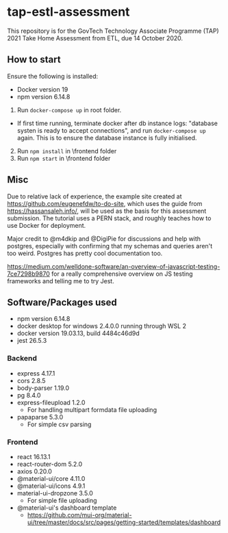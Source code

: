 # tap-estl-assessment
This repository is for the GovTech Technology Associate Programme (TAP) 2021 Take Home Assessment from ETL, due 14 October 2020.

## How to start
Ensure the following is installed:
- Docker version 19
- npm version 6.14.8

1. Run `docker-compose up` in root folder.
- If first time running, terminate docker after db instance logs: "database systen is ready to accept connections", and run `docker-compose up` again. This is to ensure the database instance is fully initialised.
2. Run `npm install` in \frontend folder
3. Run `npm start` in \frontend folder

## Misc
Due to relative lack of experience, the example site created at https://github.com/eugenefdw/to-do-site, which uses the guide from https://hassansaleh.info/,  will be used as the basis for this assessment submission. The tutorial uses a PERN stack, and roughly teaches how to use Docker for deployment.

Major credit to @m4dkip and @DigiPie for discussions and help with postgres, especially with confirming that my schemas and queries aren't too weird. Postgres has pretty cool documentation too.

https://medium.com/welldone-software/an-overview-of-javascript-testing-7ce7298b9870 for a really comprehensive overview on JS testing frameworks and telling me to try Jest.




## Software/Packages used
- npm version 6.14.8
- docker desktop for windows 2.4.0.0 running through WSL 2
- docker version 19.03.13, build 4484c46d9d
- jest 26.5.3

### Backend
- express 4.17.1
- cors 2.8.5
- body-parser 1.19.0
- pg 8.4.0
- express-fileupload 1.2.0
  - For handling multipart formdata file uploading
- papaparse 5.3.0
  - For simple csv parsing
  
### Frontend
- react 16.13.1
- react-router-dom 5.2.0
- axios 0.20.0
- @material-ui/core 4.11.0
- @material-ui/icons 4.9.1
- material-ui-dropzone 3.5.0
  - For simple file uploading
- @material-ui's dashboard template
  - https://github.com/mui-org/material-ui/tree/master/docs/src/pages/getting-started/templates/dashboard


